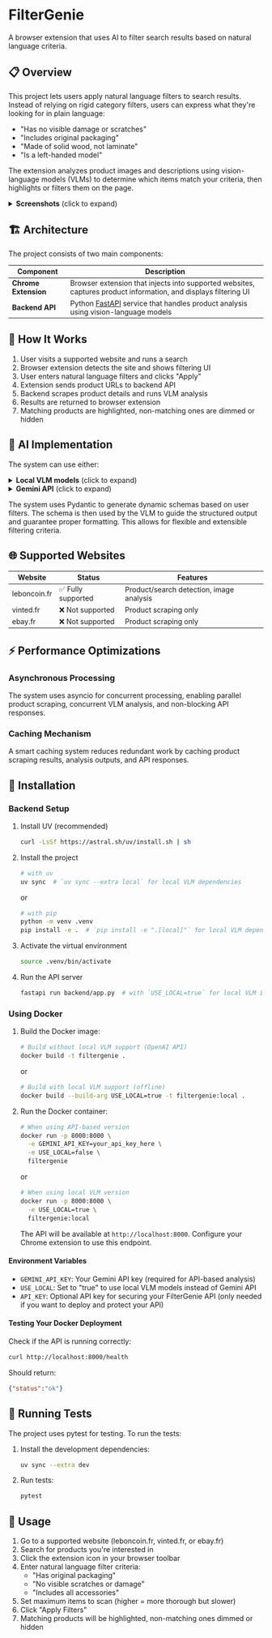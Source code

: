 # FilterGenie

A browser extension that uses AI to filter search results based on natural language criteria.

## 📋 Overview

This project lets users apply natural language filters to search results. Instead of relying on rigid category filters, users can express what they're looking for in plain language:

- "Has no visible damage or scratches"
- "Includes original packaging"
- "Made of solid wood, not laminate"
- "Is a left-handed model"

The extension analyzes product images and descriptions using vision-language models (VLMs) to determine which items match your criteria, then highlights or filters them on the page.

<details>
<summary><b>Screenshots</b> (click to expand)</summary>

![Demo screenshot 1](extension/screenshots/screenshot_1.png)
![Demo screenshot 2](extension/screenshots/screenshot_2.png)
</details>

## 🏗️ Architecture

The project consists of two main components:

| Component | Description |
|-----------|-------------|
| **Chrome Extension** | Browser extension that injects into supported websites, captures product information, and displays filtering UI |
| **Backend API** | Python [FastAPI](https://fastapi.tiangolo.com/) service that handles product analysis using vision-language models |

<!-- ### Directory Structure

```mermaid
graph TD
-> TBD
``` -->

## 🔄 How It Works

1. User visits a supported website and runs a search
2. Browser extension detects the site and shows filtering UI
3. User enters natural language filters and clicks "Apply"
4. Extension sends product URLs to backend API
5. Backend scrapes product details and runs VLM analysis
6. Results are returned to browser extension
7. Matching products are highlighted, non-matching ones are dimmed or hidden

## 🧠 AI Implementation

The system can use either:

<details>
<summary><b>Local VLM models</b> (click to expand)</summary>

Uses the [Outlines](https://github.com/dottxt-ai/outlines) library with SmolVLM for local inference. This approach leverages Hugging Face Transformers to run the vision-language model directly on your machine, providing privacy and reducing API costs. The system automatically handles loading the model, processing images, and generating structured output.
</details>

<details>
<summary><b>Gemini API</b> (click to expand)</summary>

Uses Google's [Gemini API](https://ai.google.dev/) for vision-language analysis. This cloud-based approach provides access to state-of-the-art models without local compute requirements. The system handles authentication, API communication, and translates responses into structured data.
</details>

The system uses Pydantic to generate dynamic schemas based on user filters. The schema is then used by the VLM to guide the structured output and guarantee proper formatting. This allows for flexible and extensible filtering criteria.

## 🌐 Supported Websites

| Website | Status | Features |
|---------|--------|----------|
| leboncoin.fr | ✅ Fully supported | Product/search detection, image analysis |
| vinted.fr | ❌ Not supported | Product scraping only |
| ebay.fr | ❌ Not supported | Product scraping only |

## ⚡ Performance Optimizations

### Asynchronous Processing

The system uses asyncio for concurrent processing, enabling parallel product scraping, concurrent VLM analysis, and non-blocking API responses.

### Caching Mechanism

A smart caching system reduces redundant work by caching product scraping results, analysis outputs, and API responses.

## 🚀 Installation

### Backend Setup

1. Install UV (recommended)

   ```bash
   curl -LsSf https://astral.sh/uv/install.sh | sh
   ```

2. Install the project

   ```bash
   # with uv
   uv sync  # `uv sync --extra local` for local VLM dependencies
   ```

   or

   ```bash
   # with pip
   python -m venv .venv
   pip install -e .  # `pip install -e ".[local]"` for local VLM dependencies
   ```

3. Activate the virtual environment

   ```bash
   source .venv/bin/activate
   ```

4. Run the API server

   ```bash
   fastapi run backend/app.py  # with `USE_LOCAL=true` for local VLM inference
   ```

### Using Docker

1. Build the Docker image:

   ```bash
   # Build without local VLM support (OpenAI API)
   docker build -t filtergenie .
   ```

   or

   ```bash
   # Build with local VLM support (offline)
   docker build --build-arg USE_LOCAL=true -t filtergenie:local .
   ```

2. Run the Docker container:

   ```bash
   # When using API-based version
   docker run -p 8000:8000 \
     -e GEMINI_API_KEY=your_api_key_here \
     -e USE_LOCAL=false \
     filtergenie
   ```

   or

   ```bash
   # When using local VLM version
   docker run -p 8000:8000 \
     -e USE_LOCAL=true \
     filtergenie:local
   ```

   The API will be available at `http://localhost:8000`. Configure your Chrome extension to use this endpoint.

#### Environment Variables

- `GEMINI_API_KEY`: Your Gemini API key (required for API-based analysis)
- `USE_LOCAL`: Set to "true" to use local VLM models instead of Gemini API
- `API_KEY`: Optional API key for securing your FilterGenie API (only needed if you want to deploy and protect your API)

#### Testing Your Docker Deployment

Check if the API is running correctly:

```bash
curl http://localhost:8000/health
```

Should return:

```json
{"status":"ok"}
```

## 🧪 Running Tests

The project uses pytest for testing. To run the tests:

1. Install the development dependencies:

   ```bash
   uv sync --extra dev
   ```

2. Run tests:

   ```bash
   pytest
   ```

## 📝 Usage

1. Go to a supported website (leboncoin.fr, vinted.fr, or ebay.fr)
2. Search for products you're interested in
3. Click the extension icon in your browser toolbar
4. Enter natural language filter criteria:
   - "Has original packaging"
   - "No visible scratches or damage"
   - "Includes all accessories"
5. Set maximum items to scan (higher = more thorough but slower)
6. Click "Apply Filters"
7. Matching products will be highlighted, non-matching ones dimmed or hidden
